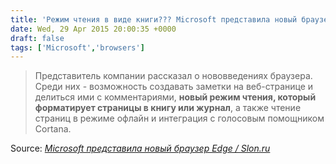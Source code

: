 ```yaml
---
title: 'Режим чтения в виде книги??? Microsoft представила новый браузер Edge'
date: Wed, 29 Apr 2015 20:00:35 +0000
draft: false
tags: ['Microsoft','browsers']
---
```


> Представитель компании рассказал о нововведениях браузера. Среди них - возможность создавать заметки на веб-странице и делиться ими с комментариями, **новый режим чтения, который форматирует страницы в книгу или журнал**, а также чтение страниц в режиме офлайн и интеграция с голосовым помощником Cortana.

Source: _[Microsoft представила новый браузер Edge / Slon.ru](https://slon.ru/posts/51072)_